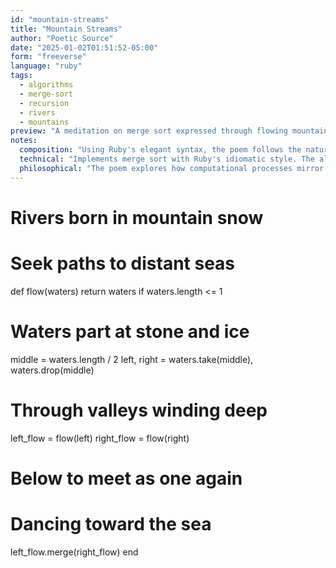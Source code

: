 ```yaml
---
id: "mountain-streams"
title: "Mountain Streams"
author: "Poetic Source"
date: "2025-01-02T01:51:52-05:00"
form: "freeverse"
language: "ruby"
tags:
  - algorithms
  - merge-sort
  - recursion
  - rivers
  - mountains
preview: "A meditation on merge sort expressed through flowing mountain waters, where recursive division and reunion mirror the natural cycles of streams and rivers"
notes:
  composition: "Using Ruby's elegant syntax, the poem follows the natural flow of water from mountain heights through division and reunion. Each stage of the merge sort algorithm is expressed through water metaphors - streams dividing at stones and ice, winding through valleys, and finally merging back together. The comments create a parallel poetic narrative alongside the functional code, following a complete journey from snow to sea."
  technical: "Implements merge sort with Ruby's idiomatic style. The algorithm follows the standard divide-and-conquer approach with O(n log n) time complexity. Uses Ruby's built-in methods like take/drop for array manipulation and natural comparison operators, maintaining both efficiency and readability. The recursive structure naturally expresses both the algorithm's implementation and its conceptual elegance."
  philosophical: "The poem explores how computational processes mirror patterns found in nature. Just as mountain streams naturally find efficient paths downward and eventually merge into larger rivers, the merge sort algorithm discovers order through division and recombination. The parallel between natural water cycles and recursive algorithms suggests a deeper harmony between computational thinking and natural processes. The presence of both permanent stone and temporal ice in the poem speaks to the timeless patterns that underlie both natural and computational systems."
---
```

# Rivers born in mountain snow
# Seek paths to distant seas
def flow(waters)
  return waters if waters.length <= 1
  
  # Waters part at stone and ice
  middle = waters.length / 2
  left, right = waters.take(middle), waters.drop(middle)
  
  # Through valleys winding deep
  left_flow = flow(left)
  right_flow = flow(right)
  
  # Below to meet as one again
  # Dancing toward the sea
  left_flow.merge(right_flow)
end
